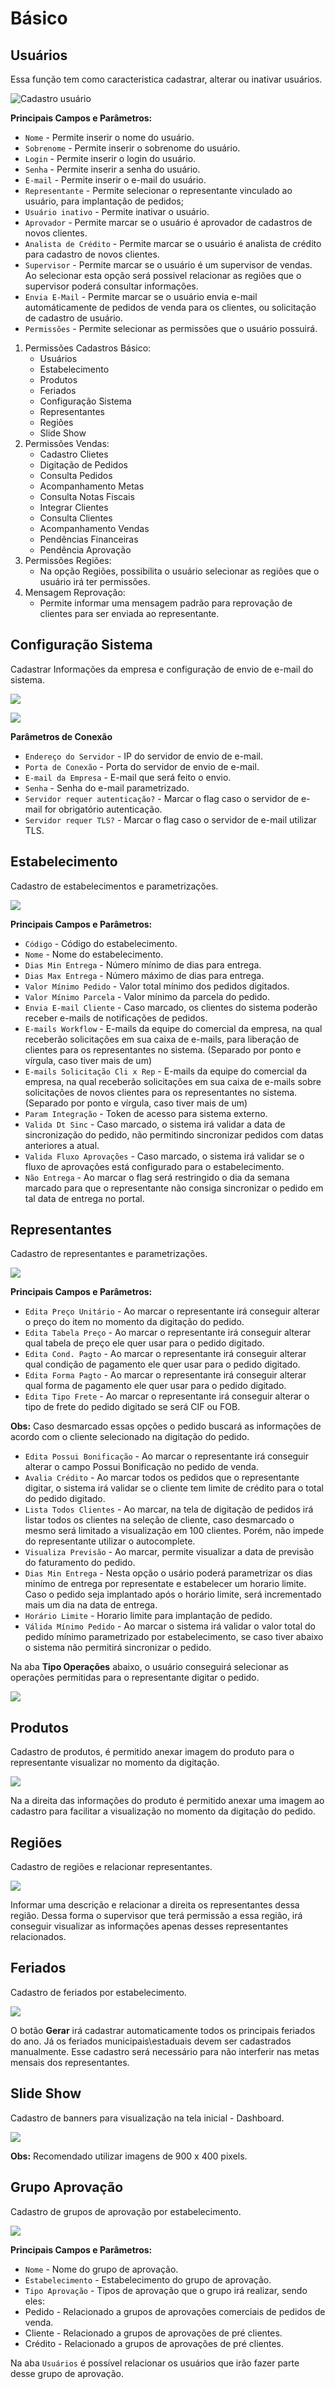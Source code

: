 # Básico

## Usuários

Essa função tem como caracteristica cadastrar, alterar ou inativar usuários.

![](./img/basico/img1.png "Cadastro usuário")

**Principais Campos e Parâmetros:**

* `Nome` - Permite inserir o nome do usuário.
* `Sobrenome` - Permite inserir o sobrenome do usuário.
* `Login` - Permite inserir o login do usuário.
* `Senha` - Permite inserir a senha do usuário.
* `E-mail` - Permite inserir o e-mail do usuário.
* `Representante` - Permite selecionar o representante vinculado ao usuário, para implantação de pedidos;
* `Usuário inativo` - Permite inativar o usuário.
* `Aprovador` - Permite marcar se o usuário é aprovador de cadastros de novos clientes.
* `Analista de Crédito` - Permite marcar se o usuário é analista de crédito para cadastro de novos clientes.
* `Supervisor` - Permite marcar se o usuário é um supervisor de vendas. Ao selecionar esta opção será possivel relacionar as regiões que o supervisor poderá consultar informações.
* `Envia E-Mail` - Permite marcar se o usuário envia e-mail automáticamente de pedidos de venda para os clientes, ou solicitação de cadastro de usuário.
* `Permissões` - Permite selecionar as permissões que o usuário possuirá. 

1. Permissões Cadastros Básico:
    - Usuários
    - Estabelecimento
    - Produtos
    - Feriados
    - Configuração Sistema
    - Representantes
    - Regiões
    - Slide Show
2. Permissões Vendas:
    - Cadastro Clietes
    - Digitação de Pedidos
    - Consulta Pedidos
    - Acompanhamento Metas
    - Consulta Notas Fiscais
    - Integrar Clientes
    - Consulta Clientes
    - Acompanhamento Vendas
    - Pendências Financeiras   
    - Pendência Aprovação 
3. Permissões Regiões:
    - Na opção Regiões, possibilita o usuário selecionar as regiões que o usuário irá ter permissões.
4. Mensagem Reprovação:
    - Permite informar uma mensagem padrão para reprovação de clientes para ser enviada ao representante.

## Configuração Sistema

Cadastrar Informações da empresa e configuração de envio de e-mail do sistema.

![](./img/basico/img2.png)

![](./img/basico/img3.png)

**Parâmetros de Conexão**

* `Endereço do Servidor` - IP do servidor de envio de e-mail.
* `Porta de Conexão` - Porta do servidor de envio de e-mail.
* `E-mail da Empresa` - E-mail que será feito o envio. 
* `Senha` - Senha do e-mail parametrizado.
* `Servidor requer autenticação?` - Marcar o flag caso o servidor de e-mail for obrigatório autenticação.
* `Servidor requer TLS?` - Marcar o flag caso o servidor de e-mail utilizar TLS.

## Estabelecimento

Cadastro de estabelecimentos e parametrizações.

![](./img/basico/img4.png)

**Principais Campos e Parâmetros:**

* `Código` - Código do estabelecimento.
* `Nome` - Nome do estabelecimento.
* `Dias Min Entrega` - Número mínimo de dias para entrega.
* `Dias Max Entrega` - Número máximo de dias para entrega.
* `Valor Mínimo Pedido` - Valor total mínimo dos pedidos digitados.
* `Valor Mínimo Parcela` - Valor mínimo da parcela do pedido.
* `Envia E-mail Cliente` - Caso marcado, os clientes do sistema poderão receber e-mails de notificações de pedidos. 
* `E-mails Workflow` - E-mails da equipe do comercial da empresa, na qual receberão solicitações em sua caixa de e-mails, para liberação de clientes para os representantes no sistema. (Separado por ponto e vírgula, caso tiver mais de um)
* `E-mails Solicitação Cli x Rep` -  E-mails da equipe do comercial da empresa, na qual receberão solicitações em sua caixa de e-mails sobre solicitações de novos clientes para os representantes no sistema. (Separado por ponto e vírgula, caso tiver mais de um)
* `Param Integração` - Token de acesso para sistema externo. 
* `Valida Dt Sinc` - Caso marcado, o sistema irá validar a data de sincronização do pedido, não permitindo sincronizar pedidos com datas anteriores a atual.
* `Valida Fluxo Aprovações` - Caso marcado, o sistema irá validar se o fluxo de aprovações está configurado para o estabelecimento.
* `Não Entrega` - Ao marcar o flag será restringido o dia da semana marcado para que o representante não consiga sincronizar o pedido em tal data de entrega no portal. 

## Representantes

Cadastro de representantes e parametrizações.

![](./img/basico/img5.png)

**Principais Campos e Parâmetros:**

* `Edita Preço Unitário` - Ao marcar o representante irá conseguir alterar o preço do item no momento da digitação do pedido.
* `Edita Tabela Preço` - Ao marcar o representante irá conseguir alterar qual tabela de preço ele quer usar para o pedido digitado.
* `Edita Cond. Pagto` - Ao marcar o representante irá conseguir alterar qual condição de pagamento ele quer usar para o pedido digitado.
* `Edita Forma Pagto` - Ao marcar o representante irá conseguir alterar qual forma de pagamento ele quer usar para o pedido digitado.
* `Edita Tipo Frete` - Ao marcar o representante irá conseguir alterar o tipo de frete do pedido digitado se será CIF ou FOB.

**Obs:** Caso desmarcado essas opções o pedido buscará as informações de acordo com o cliente selecionado na digitação do pedido.
* `Edita Possui Bonificação` - Ao marcar o representante irá conseguir alterar o campo Possui Bonificação no pedido de venda.
* `Avalia Crédito` - Ao marcar todos os pedidos que o representante digitar, o sistema irá validar se o cliente tem limite de crédito para o total do pedido digitado.
* `Lista Todos Clientes` - Ao marcar, na tela de digitação de pedidos irá listar todos os clientes na seleção de cliente, caso desmarcado o mesmo será limitado a visualização em 100 clientes. Porém, não impede do representante utilizar o autocomplete.
* `Visualiza Previsão` - Ao marcar, permite visualizar a data de previsão do faturamento do pedido.
* `Dias Min Entrega` - Nesta opção o usário poderá parametrizar os dias minímo de entrega por representate e estabelecer um horario limite. Caso o pedido seja implantado após o horário limite, será incrementado mais um dia na data de entrega.
* `Horário Limite` - Horario limite para implantação de pedido.
* `Válida Mínimo Pedido` - Ao marcar o sistema irá validar o valor total do pedido mínimo parametrizado por estabelecimento, se caso tiver abaixo o sistema não permitirá sincronizar o pedido. 

Na aba **Tipo Operações** abaixo, o usuário conseguirá selecionar as operações permitidas para o representante digitar o pedido.  

![](./img/basico/img6.png)

## Produtos

Cadastro de produtos, é permitido anexar imagem do produto para o representante visualizar no momento da digitação.

![](./img/basico/img7.png)

Na a direita das informações do produto é permitido anexar uma imagem ao cadastro para facilitar a visualização no momento da digitação do pedido. 

## Regiões

Cadastro de regiões e relacionar representantes.

![](./img/basico/img8.png)

Informar uma descrição e relacionar a direita os representantes dessa região. Dessa forma o supervisor que terá permissão a essa região, irá conseguir visualizar as informações apenas desses representantes relacionados. 

## Feriados

Cadastro de feriados por estabelecimento.

![](./img/basico/img9.png)

O botão **Gerar** irá cadastrar automaticamente todos os principais feriados do ano. Já os feriados municipais\estaduais devem ser cadastrados manualmente. Esse cadastro será necessário para não interferir nas metas mensais dos representantes.

## Slide Show 

Cadastro de banners para visualização na tela inicial - Dashboard.

![](./img/basico/img10.png)

**Obs:** Recomendado utilizar imagens de 900 x 400 pixels.

## Grupo Aprovação

Cadastro de grupos de aprovação por estabelecimento.

![](./img/basico/img11.png)

**Principais Campos e Parâmetros:**

* `Nome` - Nome do grupo de aprovação.
* `Estabelecimento` - Estabelecimento do grupo de aprovação.
* `Tipo Aprovação` - Tipos de aprovação que o grupo irá realizar, sendo eles:
* Pedido - Relacionado a grupos de aprovações comerciais de pedidos de venda.
* Cliente - Relacionado a grupos de aprovações de pré clientes.
* Crédito - Relacionado a grupos de aprovações de pré clientes.

Na aba `Usuários` é possível relacionar os usuários que irão fazer parte desse grupo de aprovação.
